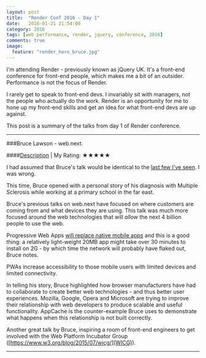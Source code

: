 ```yaml
---
layout: post
title:  "Render Conf 2016 - Day 1"
date:   2016-01-21 21:54:00
category: 2016
tags: [web performance, render, jquery, conference, 2016]
comments: true
image:
  feature: "render_hero_bruce.jpg"
---
```


I'm attending Render - previously known as jQuery UK. It's a front-end conference for front-end people, which makes me a bit of an outsider. Performance is not the focus of Render.

I rarely get to speak to front-end devs. I invariably sit with managers, not the people who actually do the work. Render is an opportunity for me to hone up my front-end skills and get an idea for what front-end devs are up against.

This post is a summary of the talks from day 1 of Render conference.

----------

###Bruce Lawson - web.next.

####[Description](http://2016.render-conf.com/talks#webnext) | My Rating: ★★★★★ 

I had assumed that Bruce's talk would be identical to the [last few I've seen](http://localhost:4000/2015/velocity-europe-2015-report-1/#ensuring-a-high-performing-web-for-the-next-billion-people---bruce-lawson-opera-asa). I was wrong.

This time, Bruce opened with a personal story of his diagnosis with Multiple Sclerosis while working at a primary school in the far east.

Bruce's previous talks on web.next have focused on where customers are coming from and what devices they are using. This talk was much more focused around the web technologies that will *allow* the next 4 billion people to use the web.

Progressive Web Apps [will replace native mobile apps](http://loxima.com/blog/the-death-of-apps/) and this is a good thing: a relatively light-weight 20MB app might take over 30 minutes to install on 2G - by which time the network will probably have flaked out, Bruce notes.

PWAs increase accessibility to those mobile users with limited devices and limited connectivity.

In telling his story, Bruce highlighted how browser manufacturers have had to collaborate to create better web technologies - and thus better user experiences. Mozilla, Google, Opera and Microsoft are trying to improve their relationship with web developers to produce scalable and useful functionality. AppCache is the counter-example Bruce uses to demonstrate what happens when this relationship is not built correctly.

Another great talk by Bruce, inspiring a room of front-end engineers to get involved with the Web Platform Incubator Group ([https://www.w3.org/blog/2015/07/wicg/](WICG)).

----------

